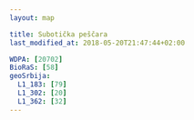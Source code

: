 ```yaml
---
layout: map

title: Subotička peščara
last_modified_at: 2018-05-20T21:47:44+02:00

WDPA: [20702]
BioRaS: [58]
geoSrbija:
  L1_183: [79]
  L1_302: [20]
  L1_362: [32]
---
```

